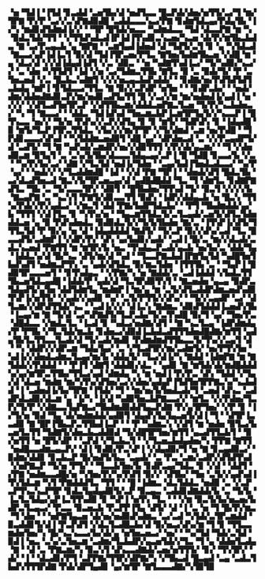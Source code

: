 ▝▅▝▜▟▐▝▐▜▟▝▊▃▟▟▝▃▅▜▙▞▟▝▅▟▜▃▃▝█▃▛▟▞▟▅▞▅▜▜▞▃▞▜▝▆▞▜▛▇▝▛▞▛▝▃▞▞▃▚▛▇▟▉▟█▝▃▟▟▃▃▃▚▃▞▛▇▝▊▟▆▜▟▃▄▞▛▟▄▜▙▝▐▞▚▝▆▟▊▟▜▟▆▟▐▞▞▝▝▜▛▝█▜▟▞▅▃▃▝▚▟▆▟▃▃▝▜▟▝▟▃▃▛▇▝▆▝▚▝▉▟▃▜▟▞▜▜▝▝▞▜▜▟▚▟▃▟▐▛▐▟▐▜▚▟▊▃▚▃▅▞▚▃▅▝▟▞▛▞▆▜▙▃▙▟▃▝▇▝▃▞▛▃▄▃▙▝▄▝▇▛▇▝▝▃▆▜▄▟▐▟▅▟▝▟▝▜▟▜▞▃▜▝▊▝▄▝▚▜▟▃▟▝▇▃▃▞▄▛▐▟▐▃▜▝▉▞▟▝▜▟▐▜▛▃▅▞▛▜▃▝▇▜▅▞▙▟▆▜▙▃▅▝▞▟█▝▆▝▄▝▟▃▞▟▝▞▞▟▐▟▄▟▐▟▜▝▞▃▝▟▉▃▝▝▅▝▚▟▇▜▚▟▐▃▞▝▜▞▚▟▉▞▚▃▞▞▝▃▝▟▅▝▚▜▜▟▜▝▐▟▝▞▅▝▃▞▜▟▆▃▜▜▙▝▇▜▃▝▉▝▃▝▉▟▞▜▞▝▛▝▃▜▅▃▅▟▝▞▃▝█▃▙▃▚▟▇▜▝▞▞▞▅▃▄▃▙▟▚▟▟▞▝▝▊▟▇▞▅▞▛▟▜▟▜▟▜▃▙▟▄▝▆▛▐▝▊▜▟▃▃▞▜▜▃▝▇▝▉▞▞▃▛▟▛▝▅▜▅▝▝▝▊▟▛▃▙▞▝▝▅▟▞▟▆▞▟▟▅▟▇▟▊▃▛▞▆▞▅▟▊▃▟▜▄▜▜▝█▝▞▃▞▞▆▝▆▞▅▟▅▟▐▞▄▟▐▝▅▝▞▞▞▝▞▟▜▃▟▜▅▜▛▃▛▝▞▟▜▜▙▃▆▞▟▟▟▃▅▛▇▃▜▃▅▝▜▞▛▞▚▃▙▟▅▃▞▝▚▝▜▝▇▃▃▞▝▝▟▟▃▝▜▟▐▟▚▟▝▜▅▃▆▃▙▛▐▃▆▜▛▜▄▜▞▞▚▃▃▛▐▝█▜▚▃▃▝▅▞▞▝▜▞▅▝▛▟▚▞▞▃▛▞▟▜▄▝▊▝▊▝▆▜▞▝▜▟▛▟▚▝▊▝▐▟▄▟█▝▉▝▆▜▞▜▃▛▐▜▛▃▜▜▟▃▝▞▙▞▞▞▆▞▛▜▛▝▞▜▞▟▆▟▝▃▆▝▅▞▛▟█▝▝▜▛▟▊▃▃▃▞▟▚▟▝▝▚▜▟▟▆▃▅▟▉▜▝▟█▝▄▞▝▟▛▟▅▃▟▝▃▝▞▞▛▃▄▟▛▜▞▟▝▃▟▜▞▝▜▝▇▝▚▟▚▟▞▃▆▟▛▞▅▞▞▟▉▜▜▜▝▞▛▞▟▞▄▃▆▞▝▝▜▝▞▟▅▟▉▃▆▝▉▜▄▜▝▃▝▃▚▞▙▜▙▞▟▃▃▃▜▟▄▃▄▞▃▛▐▝█▝▜▟█▝▊▃▃▞▙▝▞▃▝▝▚▞▛▞▙▞▃▞▝▟▇▝▞▜▃▜▟▝▅▟▐▞▜▟▅▝▝▃▄▞▙▟▐▜▅▟▃▟▃▃▞▝▚▞▛▝▄▞▝▝▅▟▞▞▝▞▜▃▟▟▆▟█▝▐▟▝▝▞▟▝▛▇▝▜▛▐▝▝▟▅▟▞▟▜▝█▟▃▜▙▝▃▞▟▃▟▜▅▃▟▝▇▃▚▜▞▜▛▃▅▃▄▞▟▝▄▟█▟█▟▟▝▜▃▝▜▝▟▆▜▃▝▊▟▇▛▇▟▜▃▝▜▙▝▃▝▜▞▃▃▃▜▛▞▝▟▉▜▝▝█▜▙▟▅▞▜▜▚▟▝▜▞▝▉▃▜▝▞▞▞▞▙▝▇▃▄▛▇▝▃▝▚▃▚▜▝▛▇▜▞▟▊▃▃▜▜▝▉▟▚▝▐▟▛▞▟▟▄▃▙▝▅▝█▃▚▝▜▜▚▞▛▟▞▞▛▞▄▟▃▞▝▞▆▃▜▝▟▟▝▛▇▞▙▟▛▜▟▃▙▞▝▝▛▜▝▜▙▟▆▟▟▞▄▞▙▝▜▜▜▝▞▟▐▜▃▝▊▝▚▜▚▞▅▝▝▜▄▃▆▜▜▟▃▜▞▃▜▃▄▟▞▃▅▜▞▟▜▃▜▟▅▟▟▃▅▝▄▝▉▝▛▟▚▟▅▟▃▝▉▟▉▟▃▜▞▞▜▞▙▜▙▟▅▝▇▞▃▝▐▜▚▛▐▞▟▜▞▜▜▜▃▜▟▝▛▝▉▞▄▝▅▝▟▝▐▟▄▟▟▟▟▝▇▟▜▞▝▜▞▃▛▝▉▞▞▟▚▞▃▟▝▜▃▝█▃▃▟▜▞▃▟▆▛▐▝▞▟▛▞▛▞▝▟▚▝▄▞▙▟▊▞▄▟▞▝▃▟▐▝█▞▃▝▆▞▞▟▃▟▞▃▟▃▚▃▅▟▝▛▇▜▜▝▆▝▆▜▛▞▙▝▅▃▝▜▚▟▄▃▛▃▟▞▄▃▙▝▅▞▙▞▃▝▟▟▞▜▄▝▐▟▟▃▚▞▟▝█▞▚▃▝▟▜▞▆▞▟▝▚▟▝▝▜▃▃▛▇▃▙▟▐▛▇▜▄▜▟▝▚▟█▜▅▜▙▟▚▟▜▝▅▟▆▃▛▜▚▝▃▝▄▟▞▟▜▟▃▝▉▞▆▃▜▟▅▝▐▜▜▜▙▝▃▝▝▜▄▛▐▝█▟▉▜▛▃▃▃▅▜▝▝▊▜▚▟▄▃▝▝▞▛▇▞▚▝▅▝▇▟▟▞▃▝▃▟▐▟▟▟▝▞▙▟▃▜▜▜▙▃▅▜▟▃▄▟█▝▐▟▟▞▛▝▄▟▞▟▝▜▃▜▛▟▉▜▚▜▝▝▇▃▅▟▅▝▄▃▄▝▉▟▛▃▜▟▄▟▜▞▄▜▅▝▟▟▜▟▆▜▄▝▆▟▆▛▐▝▆▞▄▝▆▝▃▜▞▟▜▃▟▟▛▟▆▃▅▟▚▟▉▜▚▛▐▞▅▜▜▞▝▞▄▟▞▞▄▟▉▝▚▞▝▃▜▞▛▜▜▞▞▟▚▞▝▝▜▞▞▃▄▟▛▝▃▞▝▟▜▃▆▞▞▟▛▟▜▜▟▞▚▃▝▝▃▟▐▞▞▞▝▟▐▃▚▝▇▟▆▃▝▟▉▟▜▟▟▟▐▃▅▟▚▜▙▝▐▃▄▞▆▝▇▝▜▞▟▝▃▞▚▛▇▟▜▞▜▃▛▃▙▞▜▞▃▜▚▟█▝▉▞▜▝▄▞▝▜▅▞▛▃▝▟█▟▃▃▝▞▆▟▃▜▃▝▐▃▟▝▊▝▚▟▃▞▅▟▇▞▟▜▝▝▇▝▚▃▜▃▄▝▐▟▛▟▆▟▄▞▛▝▛▜▙▝▞▜▃▜▟▞▆▃▙▝▊▟▅▃▞▟▉▟▐▃▙▟▃▟▜▜▜▟▅▟█▟▇▞▆▜▜▝▄▟▄▜▙▜▃▜▜▃▃▜▃▟▞▟▝▜▞▃▟▞▆▟▊▝▛▟▆▟▆▟▜▜▙▃▃▜▞▜▚▞▞▃▄▜▝▟▝▝▚▝▟▟▛▞▞▟▛▃▆▝▜▟▄▜▄▞▝▃▝▞▜▃▟▜▛▞▆▞▃▟▆▜▞▝▅▞▛▜▚▜▅▝▚▟▐▞▞▟▅▟▃▟▆▃▜▃▄▞▆▞▙▝▟▟▄▜▞▝▜▃▞▟▐▞▚▝▇▟▟▝▐▟▆▛▇▝▆▝▇▜▟▟▞▞▛▟▟▟▝▝▝▛▐▜▝▟▇▜▝▟▟▟▊▞▟▃▝▝▄▟▊▝▇▝▆▜▟▞▟▞▆▟█▟▟▟▚▞▄▞▆▜▛▃▜▜▙▞▜▜▃▞▄▟▝▟▆▟▄▝▚▝▆▝▅▟▐▝▛▞▛▃▝▟▚▝▜▟▟▝▞▜▄▞▟▝▟▃▅▝▆▟▆▝▆▞▚▜▚▞▟▜▅▞▃▞▞▟▅▞▄▟▄▛▐▜▟▜▅▜▛▛▇▃▚▞▚▃▙▟▟▝▐▝▃▟▅▟▐▞▙▞▜▛▇▝▐▜▟▞▝▜▝▝▆▞▅▞▙▜▅▟▃▟▞▜▝▃▅▟▝▟▚▃▝▃▟▟▛▟▃▟▉▞▟▃▆▝▄▝▐▞▚▝▐▞▟▝▚▟▉▜▅▃▙▛▇▃▃▞▞▝▆▜▃▝▞▞▛▟▅▞▜▃▛▞▜▞▛▝▞▟▇▃▃▜▄▛▇▃▞▜▙▟▆▟▉▟▟▜▄▃▛▟▇▝▛▞▄▜▛▜▅▞▝▞▛▝▊▝▐▞▜▞▅▝▉▟▝▜▄▝▟▞▅▟▆▟▟▞▄▟▉▜▝▟▄▟▚▜▄▜▄▃▅▜▞▟▐▝▜▝▝▟▜▛▐▃▃▟▉▝▇▝█▛▐▜▙▃▛▃▜▜▙▟▐▃▛▝▝▝▛▝▚▟▆▃▚▝▞▟▜▝▆▝▅▟▅▝▉▜▃▞▙▃▅▜▃▜▜▝▜▟▇▜▞▟▅▃▙▃▟▟▉▟▝▜▞▟█▜▛▜▅▞▆▜▜▝▄▃▟▜▜▃▙▜▝▝▉▞▅▜▜▝▅▝█▜▞▟▛▝▝▃▛▟▝▞▜▃▙▃▜▝▝▞▜▃▅▃▙▟▄▟▅▞▚▝▛▛▇▝▇▜▜▝▅▟█▃▃▟▆▃▄▃▛▞▝▟▐▝▊▟▉▞▛▃▚▛▐▝▞▟▄▟▉▞▜▝▅▝▇▝▊▃▄▟▉▃▞▝▉▟▆▞▟▟▊▝▊▃▙▃▛▝█▞▅▟▜▞▙▃▝▃▄▟▞▝▃▝▛▃▝▃▆▞▃▟▛▞▟▜▟▜▚▟▝▞▅▛▇▃▛▝▜▞▅▝▛▜▞▝▝▜▃▃▙▜▅▞▙▝▊▟▛▃▄▞▜▟▃▝▊▝▞▟▝▝▟▟▜▝▞▛▇▝▅▟▆▃▃▟█▞▅▝▚▜▅▞▛▞▚▞▛▟▜▝▉▞▞▝▟▜▙▞▝▜▅▝▃▜▞▞▄▟▚▟▐▜▚▜▟▃▆▝▚▜▝▛▇▟▟▟▜▃▝▜▜▝▝▝█▝▐▟▆▃▝▟▃▜▟▟▃▝▅▟▉▝▃▝▞▃▛▃▛▜▚▃▚▃▛▜▛▝▊▟▃▜▄▟▄▟▉▜▞▃▛▝▉▃▄▃▝▃▟▟▊▟▇▟▟▞▙▝▃▝▜▞▙▝▐▃▜▃▜▟▄▞▄▛▐▃▜▜▚▟▉▝▊▝▚▛▐▝▅▜▚▝▜▃▝▝▝▞▆▝▉▃▜▞▙▞▅▃▅▞▙▟▛▃▜▃▄▃▞▝▛▃▃▝▉▃▅▃▙▝▛▃▛▛▐▜▄▝▟▜▞▝▟▝▐▝▃▝▅▝▜▝█▞▛▞▆▃▝▜▝▟▅▝▝▝▅▛▇▜▄▃▅▝▟▞▅▞▅▟▉▟▚▟▆▃▝▃▞▃▟▝▚▜▟▞▃▜▛▃▆▟▟▝▉▃▟▟▊▜▞▟▐▝▛▃▛▟▜▝▞▟▃▜▃▟█▃▙▞▟▝▉▞▅▃▞▟▚▞▆▝▜▝▊▝▜▜▃▃▆▟▅▜▅▞▚▝█▞▚▃▚▃▃▞▙▞▟▞▄▝▅▜▅▃▅▃▞▝▅▞▝▝▚▞▜▟▝▜▟▞▃▜▟▝▉▟▐▝▅▃▝▃▚▞▃▜▅▃▆▝▃▟▆▞▜▃▙▟▛▞▄▃▅▜▟▞▞▜▃▝▜▝▄▝▟▟▅▜▃▟▄▝▇▝▝▟▝▃▝▛▇▃▆▞▚▝▉▃▚▜▝▟▚▃▃▟▇▟▞▃▅▞▅▜▜▜▞▝▊▞▝▜▚▜▛▞▝▟▞▝▐▝▝▟▃▟▊▞▛▜▝▃▛▛▇▞▜▜▛▞▟▛▇▞▚▝▞▜▙▃▟▝█▃▄▟▝▃▄▝▃▟▃▜▙▟▚▜▜▜▛▟▇▝▛▟▞▟▛▜▄▟▊▝▄▞▆▜▛▝▇▜▃▃▃▟▇▞▚▜▉▜▉
